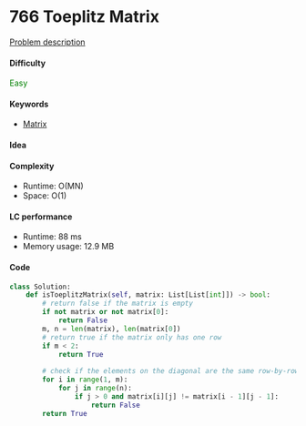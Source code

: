 766 Toeplitz Matrix
=======================
[Problem description](https://leetcode.com/problems/toeplitz-matrix/)

#### Difficulty
<span style="color:green">Easy</span>

#### Keywords
- [Matrix](../categories/matrix.md)

#### Idea


#### Complexity
- Runtime: O(MN) 
- Space: O(1)

#### LC performance
- Runtime: 88 ms
- Memory usage: 12.9 MB

#### Code
```python
class Solution:
    def isToeplitzMatrix(self, matrix: List[List[int]]) -> bool:
        # return false if the matrix is empty
        if not matrix or not matrix[0]:
            return False
        m, n = len(matrix), len(matrix[0])
        # return true if the matrix only has one row
        if m < 2:
            return True
        
        # check if the elements on the diagonal are the same row-by-row
        for i in range(1, m):
            for j in range(n):
                if j > 0 and matrix[i][j] != matrix[i - 1][j - 1]:
                    return False
        return True
```